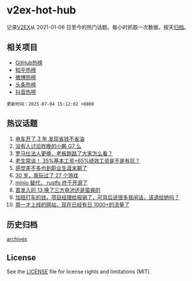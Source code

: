 # v2ex-hot-hub

 记录[V2EX](https://www.v2ex.com/)从 2021-01-06 日至今的热门话题。每小时抓取一次数据，按天[归档](archives)。
 
 ## 相关项目

- [GitHub热榜](https://github.com/snaildev/github-hot-hub)
- [知乎热榜](https://github.com/snaildev/zhihu-hot-hub)
- [微博热榜](https://github.com/snaildev/weibo-hot-hub)
- [头条热榜](https://github.com/snaildev/toutiao-hot-hub)
- [抖音热榜](https://github.com/snaildev/douyin-hot-hub)


 `更新时间：2025-07-04 15:12:02 +0800`

## 热议话题

1. [电车开了 3 年 发现省钱不省油](https://www.v2ex.com/t/1142850)
1. [没有人讨论昨晚的小鹏 G7 么](https://www.v2ex.com/t/1142950)
1. [罗马仕法人更换，老板跑路了大家怎么看？](https://www.v2ex.com/t/1142905)
1. [老生常谈！ 35%基本工资+65%绩效工资是不是有坑？](https://www.v2ex.com/t/1142835)
1. [感觉差不多也到职业生涯末期了](https://www.v2ex.com/t/1142886)
1. [30 岁，我玩过了 27 个游戏](https://www.v2ex.com/t/1142963)
1. [minio 替代， rustfs 终于开源了](https://www.v2ex.com/t/1142853)
1. [首发入的 13 换了三方电池还是蛮爽的](https://www.v2ex.com/t/1142918)
1. [加班打车的钱，项目经理给报销了，可背后说很多我闲话，该退给她吗？](https://www.v2ex.com/t/1142969)
1. [周一才上线的网站，现在已经有日 1000+的流量了](https://www.v2ex.com/t/1142965)

## 历史归档

[archives](archives)

## License

See the [LICENSE](LICENSE) file for license rights and limitations (MIT).
